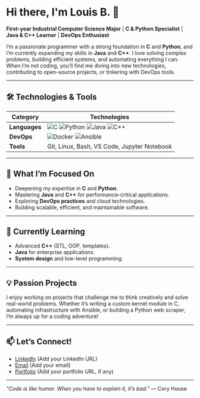 # Hi there, I'm Louis B. 👋

**First-year Industrial Computer Science Major** | **C & Python Specialist** | **Java & C++ Learner** | **DevOps Enthusiast**

I’m a passionate programmer with a strong foundation in **C** and **Python**, and I’m currently expanding my skills in **Java** and **C++**. I love solving complex problems, building efficient systems, and automating everything I can. When I’m not coding, you’ll find me diving into new technologies, contributing to open-source projects, or tinkering with DevOps tools.

---

## 🛠️ **Technologies & Tools**

<custom-element data-json="%7B%22type%22%3A%22table-metadata%22%2C%22attributes%22%3A%7B%22title%22%3A%22Skills%22%7D%7D" />

| Category       | Technologies                                                                 |
|----------------|------------------------------------------------------------------------------|
| **Languages**  | ![C](https://img.shields.io/badge/-C-A8B9CC?logo=c&logoColor=white) ![Python](https://img.shields.io/badge/-Python-3776AB?logo=python&logoColor=white) ![Java](https://img.shields.io/badge/-Java-007396?logo=java&logoColor=white) ![C++](https://img.shields.io/badge/-C++-00599C?logo=c%2B%2B&logoColor=white) |
| **DevOps**     | ![Docker](https://img.shields.io/badge/-Docker-2496ED?logo=docker&logoColor=white) ![Ansible](https://img.shields.io/badge/-Ansible-EE0000?logo=ansible&logoColor=white) |
| **Tools**      | Git, Linux, Bash, VS Code, Jupyter Notebook                                  |

---

## 🚀 **What I’m Focused On**
- Deepening my expertise in **C** and **Python**.
- Mastering **Java** and **C++** for performance-critical applications.
- Exploring **DevOps practices** and cloud technologies.
- Building scalable, efficient, and maintainable software.

---

## 🌱 **Currently Learning**
- Advanced **C++** (STL, OOP, templates).
- **Java** for enterprise applications.
- **System design** and low-level programming.

---

## 💡 **Passion Projects**
I enjoy working on projects that challenge me to think creatively and solve real-world problems. Whether it’s writing a custom kernel module in C, automating infrastructure with Ansible, or building a Python web scraper, I’m always up for a coding adventure!

---

## 📫 **Let’s Connect!**
- [LinkedIn](https://www.linkedin.com/in/your-profile) (Add your LinkedIn URL)
- [Email](mailto\:your.email@example.com) (Add your email)
- [Portfolio](https://your-portfolio-url.com) (Add your portfolio URL, if any)

---
*"Code is like humor. When you have to explain it, it’s bad."* — Cory House

